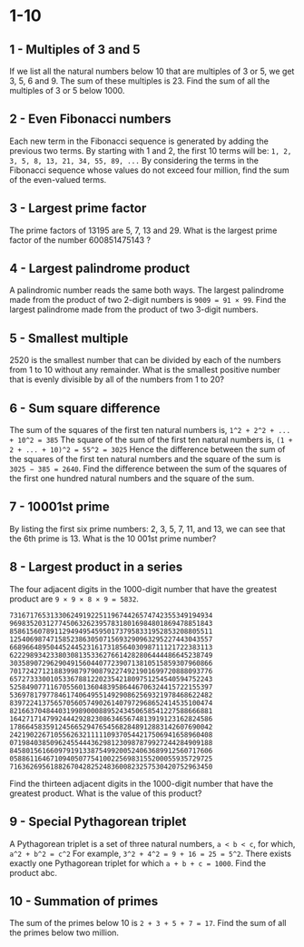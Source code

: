 # 1-10

## 1 - Multiples of 3 and 5

If we list all the natural numbers below 10 that are multiples of 3 or 5, we get 3, 5, 6 and 9. The sum of these multiples is 23.
Find the sum of all the multiples of 3 or 5 below 1000.

## 2 - Even Fibonacci numbers

Each new term in the Fibonacci sequence is generated by adding the previous two terms. By starting with 1 and 2, the first 10 terms will be:
`1, 2, 3, 5, 8, 13, 21, 34, 55, 89, ...`
By considering the terms in the Fibonacci sequence whose values do not exceed four million, find the sum of the even-valued terms.

## 3 - Largest prime factor

The prime factors of 13195 are 5, 7, 13 and 29.
What is the largest prime factor of the number 600851475143 ?

## 4 - Largest palindrome product

A palindromic number reads the same both ways. The largest palindrome made from the product of two 2-digit numbers is `9009 = 91 × 99`.
Find the largest palindrome made from the product of two 3-digit numbers.

## 5 - Smallest multiple

2520 is the smallest number that can be divided by each of the numbers from 1 to 10 without any remainder.
What is the smallest positive number that is evenly divisible by all of the numbers from 1 to 20?

## 6 - Sum square difference

The sum of the squares of the first ten natural numbers is,
`1^2 + 2^2 + ... + 10^2 = 385`
The square of the sum of the first ten natural numbers is,
`(1 + 2 + ... + 10)^2 = 55^2 = 3025`
Hence the difference between the sum of the squares of the first ten natural numbers and the square of the sum is `3025 − 385 = 2640`.
Find the difference between the sum of the squares of the first one hundred natural numbers and the square of the sum.

## 7 - 10001st prime

By listing the first six prime numbers: 2, 3, 5, 7, 11, and 13, we can see that the 6th prime is 13.
What is the 10 001st prime number?

## 8 - Largest product in a series

The four adjacent digits in the 1000-digit number that have the greatest product are `9 × 9 × 8 × 9 = 5832`.
```
73167176531330624919225119674426574742355349194934
96983520312774506326239578318016984801869478851843
85861560789112949495459501737958331952853208805511
12540698747158523863050715693290963295227443043557
66896648950445244523161731856403098711121722383113
62229893423380308135336276614282806444486645238749
30358907296290491560440772390713810515859307960866
70172427121883998797908792274921901699720888093776
65727333001053367881220235421809751254540594752243
52584907711670556013604839586446706324415722155397
53697817977846174064955149290862569321978468622482
83972241375657056057490261407972968652414535100474
82166370484403199890008895243450658541227588666881
16427171479924442928230863465674813919123162824586
17866458359124566529476545682848912883142607690042
24219022671055626321111109370544217506941658960408
07198403850962455444362981230987879927244284909188
84580156166097919133875499200524063689912560717606
05886116467109405077541002256983155200055935729725
71636269561882670428252483600823257530420752963450
```
Find the thirteen adjacent digits in the 1000-digit number that have the greatest product. What is the value of this product?

## 9 - Special Pythagorean triplet

A Pythagorean triplet is a set of three natural numbers, `a < b < c`, for which,
`a^2 + b^2 = c^2`
For example, `3^2 + 4^2 = 9 + 16 = 25 = 5^2`.
There exists exactly one Pythagorean triplet for which `a + b + c = 1000`.
Find the product abc.

## 10 - Summation of primes

The sum of the primes below 10 is `2 + 3 + 5 + 7 = 17`.
Find the sum of all the primes below two million.